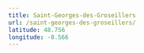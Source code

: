 ```yaml
---
title: Saint-Georges-des-Groseillers
url: /saint-georges-des-groseillers/
latitude: 48.756
longitude: -0.566
---
```

